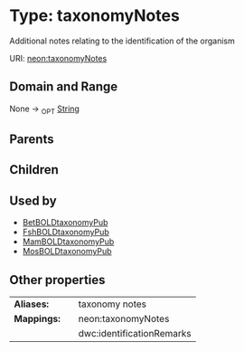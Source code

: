 
# Type: taxonomyNotes


Additional notes relating to the identification of the organism

URI: [neon:taxonomyNotes](https://data.neonscience.org/taxonomyNotes)


## Domain and Range

None ->  <sub>OPT</sub> [String](types/String.md)

## Parents


## Children


## Used by

 * [BetBOLDtaxonomyPub](BetBOLDtaxonomyPub.md)
 * [FshBOLDtaxonomyPub](FshBOLDtaxonomyPub.md)
 * [MamBOLDtaxonomyPub](MamBOLDtaxonomyPub.md)
 * [MosBOLDtaxonomyPub](MosBOLDtaxonomyPub.md)

## Other properties

|  |  |  |
| --- | --- | --- |
| **Aliases:** | | taxonomy notes |
| **Mappings:** | | neon:taxonomyNotes |
|  | | dwc:identificationRemarks |

